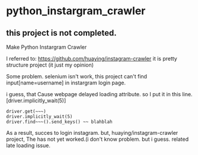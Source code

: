 # python_instargram_crawler


## this project is not completed.


Make Python Instargram Crawler

I referred to:   https://github.com/huaying/instagram-crawler
it is pretty structure project (it just my opinion)

Some problem. selenium isn't work, this project can't find input[name=username] in instargram login page.

i guess, that Cause webpage delayed loading attribute. 
so I put it in this line. [driver.implicitly_wait(5)]

~~~
driver.get(~~~)
driver.implicitly_wait(5)
driver.find~~~().send_keys() ~~ blahblah
~~~

As a result, succes to login instagram. 
but, huaying/instagram-crawler project, The has not yet worked.(i don't know problem. but i guess. related late loading issue.

